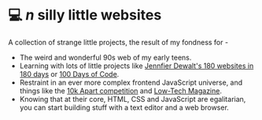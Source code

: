 ﻿# 💻 _n_ silly little websites 
A collection of strange little projects, the result of my fondness for - 

* The weird and wonderful 90s web of my early teens.
* Learning with lots of little projects like <a href="https://jenniferdewalt.com/">Jennfier Dewalt's 180 websites in 180 days</a> or <a href="https://www.100daysofcode.com/">100 Days of Code</a>.
* Restraint in an ever more complex frontend JavaScript universe, and things like the <a href="https://a-k-apart.com/">10k Apart competition</a> and <a href="https://solar.lowtechmagazine.com/">Low-Tech Magazine</a>.
* Knowing that at their core, HTML, CSS and JavaScript are egalitarian, you can start building stuff with a text editor and a web browser.
